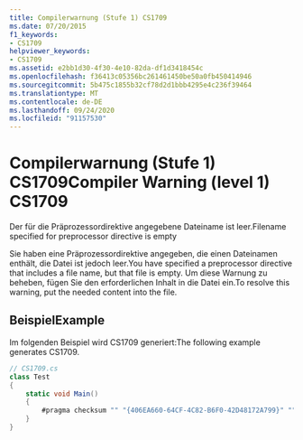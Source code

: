```yaml
---
title: Compilerwarnung (Stufe 1) CS1709
ms.date: 07/20/2015
f1_keywords:
- CS1709
helpviewer_keywords:
- CS1709
ms.assetid: e2bb1d30-4f30-4e10-82da-df1d3418454c
ms.openlocfilehash: f36413c05356bc261461450be50a0fb450414946
ms.sourcegitcommit: 5b475c1855b32cf78d2d1bbb4295e4c236f39464
ms.translationtype: MT
ms.contentlocale: de-DE
ms.lasthandoff: 09/24/2020
ms.locfileid: "91157530"
---
```

# <a name="compiler-warning-level-1-cs1709"></a><span data-ttu-id="29657-102">Compilerwarnung (Stufe 1) CS1709</span><span class="sxs-lookup"><span data-stu-id="29657-102">Compiler Warning (level 1) CS1709</span></span>

<span data-ttu-id="29657-103">Der für die Präprozessordirektive angegebene Dateiname ist leer.</span><span class="sxs-lookup"><span data-stu-id="29657-103">Filename specified for preprocessor directive is empty</span></span>  
  
 <span data-ttu-id="29657-104">Sie haben eine Präprozessordirektive angegeben, die einen Dateinamen enthält, die Datei ist jedoch leer.</span><span class="sxs-lookup"><span data-stu-id="29657-104">You have specified a preprocessor directive that includes a file name, but that file is empty.</span></span> <span data-ttu-id="29657-105">Um diese Warnung zu beheben, fügen Sie den erforderlichen Inhalt in die Datei ein.</span><span class="sxs-lookup"><span data-stu-id="29657-105">To resolve this warning, put the needed content into the file.</span></span>  
  
## <a name="example"></a><span data-ttu-id="29657-106">Beispiel</span><span class="sxs-lookup"><span data-stu-id="29657-106">Example</span></span>  

 <span data-ttu-id="29657-107">Im folgenden Beispiel wird CS1709 generiert:</span><span class="sxs-lookup"><span data-stu-id="29657-107">The following example generates CS1709.</span></span>  
  
```csharp  
// CS1709.cs  
class Test  
{  
    static void Main()  
    {  
        #pragma checksum "" "{406EA660-64CF-4C82-B6F0-42D48172A799}" ""  // CS1709  
    }  
}  
```
